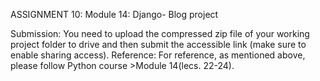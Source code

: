 ASSIGNMENT 10: 
Module 14: Django- Blog project

Submission: You need to upload the compressed zip file of your working project folder to drive and then submit the accessible link (make sure to enable sharing access).
Reference: For reference, as mentioned above, please follow Python course >Module 14(lecs. 22-24).




